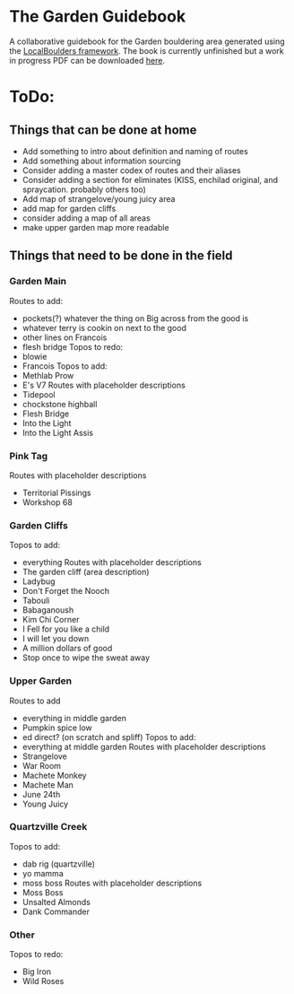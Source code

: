 # The Garden Guidebook
 A collaborative guidebook for the Garden bouldering area generated using the [LocalBoulders framework](https://github.com/AndrewChild/LocalBoulders). The book is currently unfinished but a work in progress PDF can be downloaded [here](https://github.com/AndrewChild/The-Garden-Guidebook/raw/main/guideBook.pdf).

# ToDo:
## Things that can be done at home
- Add something to intro about definition and naming of routes
- Add something about information sourcing
- Consider adding a master codex of routes and their aliases
- Consider adding a section for eliminates (KISS, enchilad original, and spraycation. probably others too)
- Add map of strangelove/young juicy area
- add map for garden cliffs
- consider adding a map of all areas
- make upper garden map more readable
## Things that need to be done in the field

### Garden Main
Routes to add:
- pockets(?) whatever the thing on Big across from the good is
- whatever terry is cookin on next to the good
- other lines on Francois
- flesh bridge
Topos to redo:
- blowie
- Francois
Topos to add:
- Methlab Prow
- E's V7
Routes with placeholder descriptions
- Tidepool
- chockstone highball
- Flesh Bridge
- Into the Light
- Into the Light Assis
### Pink Tag
Routes with placeholder descriptions
- Territorial Pissings
- Workshop 68
### Garden Cliffs
Topos to add:
- everything
Routes with placeholder descriptions
- The garden cliff (area description)
- Ladybug
- Don't Forget the Nooch
- Tabouli
- Babaganoush
- Kim Chi Corner
- I Fell for you like a child
- I will let you down
- A million dollars of good
- Stop once to wipe the sweat away
### Upper Garden
Routes to add
- everything in middle garden
- Pumpkin spice low
- ed direct? (on scratch and spliff)
Topos to add:
- everything at middle garden
Routes with placeholder descriptions
- Strangelove
- War Room
- Machete Monkey
- Machete Man
- June 24th
- Young Juicy
### Quartzville Creek
Topos to add:
- dab rig (quartzville)
- yo mamma
- moss boss
Routes with placeholder descriptions
- Moss Boss
- Unsalted Almonds
- Dank Commander
### Other
Topos to redo:
- Big Iron
- Wild Roses